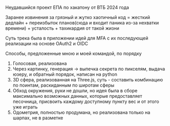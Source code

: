 Неудавшийся проект ЕПА по хакатону от ВТБ 2024 года

Заранее извинения за грязный и жутко хаотичный код = жесткий дедлайн + переизбыток планов(сюда и входит паника из-за нехватки времени) + усталость + тахикардия от такой жизни

Суть трека была в приложении идей для MFA с их последующей реализации на основе OAuth2 и OIDC

Способы, предложенные мною и моей командой, по порядку
1) Голосовая, реализована
2) Через картинку, генерация -> выпечка секрета по пикселям, выдача юзеру, и обратный порядок, написан на python
3) 3D сфера, реализованная на Three.js, суть - составить комбинацию по поинтам, раскиданным по широтам сферы
4) Обход окружения, руки не дошли, но идея была в сборе максимально возможных данных, которые предоставляет песочница, присвоить каждому доступному пункту вес и от этого уже играть
5) Одометрия, полностью продумана, но реализована только на шарпах, не в разметке
